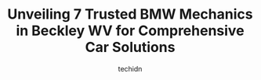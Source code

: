 ---
layout: ampstory
image: https://images.unsplash.com/photo-1504887764023-6f27056d186c?ixlib=rb-4.0.3&ixid=MnwxMjA3fDB8MHxwaG90by1wYWdlfHx8fGVufDB8fHx8&auto=format&fit=crop&w=640&h=853&q=80
author: techidn
featured: false
description: When it comes to finding reliable automotive experts in Beckley WV, USA, look no further than the 7 best BMW Mechanic in the area. With their exceptional skills and dedication to providing t
title: Unveiling 7 Trusted BMW Mechanics in Beckley WV for Comprehensive Car Solutions
cover:
   title: Unveiling 7 Trusted BMW Mechanics in Beckley WV for Comprehensive Car Solutions
   subtitle: Rickpate
   background: https://images.unsplash.com/photo-1504887764023-6f27056d186c?ixlib=rb-4.0.3&ixid=MnwxMjA3fDB8MHxwaG90by1wYWdlfHx8fGVufDB8fHx8&auto=format&fit=crop&w=640&h=853&q=80

pages: 
 - layout: thirds
   top: <h1>#1 2 Guys Towing & Auto Repair</h1>
   bottom: "<p>Was in an accident last night unfortunately, and while its never a good thing 2 guys towing definitely made my night a little better. William got there pretty quick co</p>"
   background: https://www.knot35.com/toplist/wp-content/uploads/2023/06/best-bmw-mechanic-1-in-beckley-wv-1685836992.jpeg
   backgroundblur: true
 - layout: thirds
   top: <h1>#2 Sheets Chrysler Dodge Jeep Ram</h1>
   bottom: "<p>250 Auto Plaza Dr, Beckley, WV 25801, United States</p>"
   background: https://www.knot35.com/toplist/wp-content/uploads/2023/06/best-bmw-mechanic-2-in-beckley-wv-1685836992.jpeg
   cta:
      link: https://www.knot35.com/toplist/unveiling-7-trusted-bmw-mechanics-in-beckley-wv-for-comprehensive-car-solutions/
      text: Unveiling 7 Trusted BMW Mechanics in Beckley WV for Comprehensive Car Solutions
 - layout: thirds
   top: <h1>#3 Beckley Auto Mall</h1>
   bottom: "<p>3934 Robert C Byrd Dr, Beckley, WV 25801, United States</p>"
   background: https://www.knot35.com/toplist/wp-content/uploads/2023/06/best-bmw-mechanic-3-in-beckley-wv-1685836993.jpeg
   cta:
      link: https://www.knot35.com/toplist/unveiling-7-trusted-bmw-mechanics-in-beckley-wv-for-comprehensive-car-solutions/
      text: Unveiling 7 Trusted BMW Mechanics in Beckley WV for Comprehensive Car Solutions
 - layout: thirds
   top: <h1>#4 Baileys Auto Repair</h1>
   bottom: "<p>315 Market Rd, Beckley, WV 25801, United States</p>"
   background: https://images.unsplash.com/photo-1618556658017-fd9c732d1360?ixlib=rb-4.0.3&ixid=MnwxMjA3fDB8MHxwaG90by1wYWdlfHx8fGVufDB8fHx8&auto=format&fit=crop&w=640&h=853&q=80
   cta:
      link: https://www.knot35.com/toplist/unveiling-7-trusted-bmw-mechanics-in-beckley-wv-for-comprehensive-car-solutions/
      text: Unveiling 7 Trusted BMW Mechanics in Beckley WV for Comprehensive Car Solutions
 - layout: thirds
   top: <h1>#5 Discount Diesel</h1>
   bottom: "<p>363 Airport Rd, Beaver, WV 25813, United States</p>"
   background: https://images.unsplash.com/photo-1564951434112-64d74cc2a2d7?ixlib=rb-4.0.3&ixid=MnwxMjA3fDB8MHxwaG90by1wYWdlfHx8fGVufDB8fHx8&auto=format&fit=crop&w=640&h=853&q=80
   cta:
      link: https://www.knot35.com/toplist/unveiling-7-trusted-bmw-mechanics-in-beckley-wv-for-comprehensive-car-solutions/
      text: Unveiling 7 Trusted BMW Mechanics in Beckley WV for Comprehensive Car Solutions
 - layout: thirds
   top: <h1>#6 Davis Auto Parts & Repair Inc.</h1>
   bottom: "<p>108 Mt Tabor Rd, Beckley, WV 25801, United States</p>"
   background: https://images.unsplash.com/photo-1484589065579-248aad0d8b13?ixlib=rb-4.0.3&ixid=MnwxMjA3fDB8MHxwaG90by1wYWdlfHx8fGVufDB8fHx8&auto=format&fit=crop&w=640&h=853&q=80
   cta:
      link: https://www.knot35.com/toplist/unveiling-7-trusted-bmw-mechanics-in-beckley-wv-for-comprehensive-car-solutions/
      text: Unveiling 7 Trusted BMW Mechanics in Beckley WV for Comprehensive Car Solutions
 - layout: thirds
   top: <h1>#7 Withrows Auto Services</h1>
   bottom: "<p>705 Johnstown Rd, Beckley, WV 25801, United States</p>"
   background: https://images.unsplash.com/photo-1618005182384-a83a8bd57fbe?ixlib=rb-4.0.3&ixid=MnwxMjA3fDB8MHxwaG90by1wYWdlfHx8fGVufDB8fHx8&auto=format&fit=crop&w=640&h=853&q=80
   cta:
      link: https://www.knot35.com/toplist/unveiling-7-trusted-bmw-mechanics-in-beckley-wv-for-comprehensive-car-solutions/
      text: Unveiling 7 Trusted BMW Mechanics in Beckley WV for Comprehensive Car Solutions
 - layout: thirds
   middle: Continue reading...
   background: https://images.unsplash.com/photo-1580610447943-1bfbef5efe07?ixlib=rb-4.0.3&ixid=MnwxMjA3fDB8MHxwaG90by1wYWdlfHx8fGVufDB8fHx8&auto=format&fit=crop&w=640&h=853&q=80
   cta:
      link: https://www.knot35.com/toplist/unveiling-7-trusted-bmw-mechanics-in-beckley-wv-for-comprehensive-car-solutions/
      text: Unveiling 7 Trusted BMW Mechanics in Beckley WV for Comprehensive Car Solutions
      
---